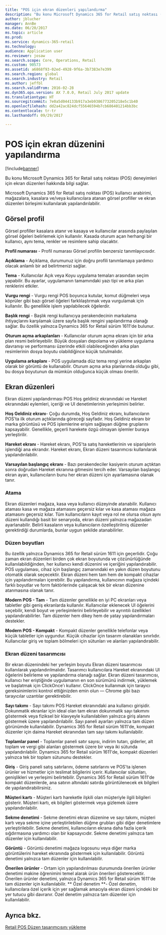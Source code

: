 ```yaml
---
title: "POS için ekran düzenleri yapılandırma"
description: "Bu konu Microsoft Dynamics 365 for Retail satış noktası (POS) deneyimleri için ekran düzenleri hakkında bilgi sağlar."
author: jblucher
manager: AnnBe
ms.date: 06/20/2017
ms.topic: article
ms.prod: 
ms.service: dynamics-365-retail
ms.technology: 
audience: Application user
ms.reviewer: josaw
ms.search.scope: Core, Operations, Retail
ms.custom: 90573
ms.assetid: a6868f93-02ed-4928-9f6a-3b7383e7e399
ms.search.region: global
ms.search.industry: Retail
ms.author: jeffbl
ms.search.validFrom: 2016-02-28
ms.dyn365.ops.version: AX 7.0.0, Retail July 2017 update
ms.translationtype: HT
ms.sourcegitcommit: 7e0a5d044133b917a3eb9386773205218e5c1b40
ms.openlocfilehash: dd2a42ac824dcf55646594b7cb686401214bb3bc
ms.contentlocale: tr-tr
ms.lasthandoff: 09/29/2017

---
```


# <a name="configure-screen-layouts-for-pos"></a>POS için ekran düzenini yapılandırma

[!include[banner](includes/banner.md)]


Bu konu Microsoft Dynamics 365 for Retail satış noktası (POS) deneyimleri için ekran düzenleri hakkında bilgi sağlar.

Microsoft Dynamics 365 for Retail satış noktası (POS) kullanıcı arabirimi, mağazalara, kasalara ve/veya kullanıcılara atanan görsel profiller ve ekran düzenleri birleşimi kullanılarak yapılandırılabilir.

## <a name="visual-profile"></a>Görsel profil
Görsel profiller kasalara atanır ve kasaya ve kullanıcılar arasında paylaşılan görsel öğeleri belirlemek için kullanılır. Kasada oturum açan herhangi bir kullanıcı, aynı tema, renkler ve resimlere sahip olacaktır. 

**Profil numarası** - Profil numarası Görsel profilin benzersiz tanımlayıcısıdır. 

**Açıklama** - Açıklama, durumunuz için doğru profili tanımlamaya yardımcı olacak anlamlı bir ad belirtmenizi sağlar.

**Tema** - Kullanıcılar Açık veya Koyu uygulama temaları arasından seçim yapabilir. Bu ayarlar, uygulamanın tamamındaki yazı tipi ve arka plan renklerini etkiler.

**Vurgu rengi** - Vurgu rengi POS boyunca kutular, komut düğmeleri veya köprüler gibi bazı görsel öğeleri farklılaştırmak veya vurgulamak için kullanılır. Bu genellikle işlem yapılabilecek öğelerdir.

**Başlık rengi** - Başlık rengi kullanıcıya perakendecinin markalama ihtiyaçlarını karşılamak üzere sayfa başlık rengini yapılandırma olanağı sağlar. Bu özellik yalnızca Dynamics 365 for Retail sürüm 1611'de bulunur.

**Oturum açma arkaplanları** - Kullanıcılar oturum açma ekranı için bir arka plan resmi belirleyebilir. Büyük dosyaları depolama ve yükleme uygulama davranışı ve performansı üzerinde etkili olabileceğinden arka plan resimlerinin dosya boyutu olabildiğince küçük tutulmalıdır.

**Uygulama arkaplanı** - POS uygulamada düz tema rengi yerine arkaplan olarak bir görüntü de kullanabilir. Oturum açma arka planlarında olduğu gibi, bu dosya boyutunun da mümkün olduğunca küçük olması önerilir.

## <a name="screen-layouts"></a>Ekran düzenleri
Ekran düzeni yapılandırması POS Hoş geldiniz ekranındaki ve Hareket ekranındaki eylemleri, içeriği ve UI denetimlerinin yerleşimini belirler. 

**Hoş Geldiniz ekranı**- Çoğu durumda, Hoş Geldiniz ekranı, kullanıcıların POS'ta ilk oturum açtıklarında göreceği sayfadır. Hoş Geldiniz ekranı bir marka görüntüsü ve POS işlemlerine erişim sağlayan düğme gruplarını kapsayabilir. Genellikle, geçerli harekete özgü olmayan işlemler buraya yerleştirilir. 

**Hareket ekranı** - Hareket ekranı, POS'ta satış hareketlerinin ve siparişlerin işlendiği ana ekrandır. Hareket ekranı, Ekran düzeni tasarımcısı kullanılarak yapılandırılabilir. 

**Varsayılan başlangıç ekranı** - Bazı perakendeciler kasiyerin oturum açtıktan sonra doğrudan Hareket ekranına gitmesini tercih eder. Varsayılan başlangıç ekran ayarı, kullanıcıların bunu her ekran düzeni için ayarlamasına olanak tanır.

### <a name="assignment"></a>Atama

Ekran düzenleri mağaza, kasa veya kullanıcı düzeyinde atanabilir. Kullanıcı ataması kasa ve mağaza atamasını geçersiz kılar ve kasa ataması mağaza atamasını geçersiz kılar. Tüm kullanıcıların kayıt veya rol ne olursa olsun aynı düzeni kullandığı basit bir senaryoda, ekran düzeni yalnızca mağazadan ayarlanabilir. Belirli kasaların veya kullanıcıların özelleştirilmiş düzenler gerektirdiği durumlarda, bunlar uygun şekilde atanabilirler.

### <a name="layout-sizes"></a>Düzen boyutları

Bu özellik yalnızca Dynamics 365 for Retail sürüm 1611 için geçerlidir. Çoğu zaman ekran düzenleri birden çok ekran boyutunda ve çözünürlüğünde kullanılabildiğinden, her kullanıcı kendi düzenini ve içeriğini yapılandırabilir. POS uygulaması, cihaz için başlangıç zamanındaki en yakın düzen boyutunu otomatik olarak seçecektir. Ekran düzeni hem tam hem de kompakt cihazlar için yapılandırmaları içerebilir. Bu yapılandırma, kullanıcının mağaza içindeki farklı boyutlar ve form faktörlerinde çalışacak tek bir ekran düzenine atanmasına olanak tanır. 

**Modern POS - Tam** - Tam düzenler genellikle en iyi PC ekranları veya tabletler gibi geniş ekranlarda kullanılır. Kullanıcılar eklenecek UI öğelerini seçebilir, kendi boyut ve yerleşimlerini belirleyebilir ve ayrıntılı özellikleri yapılandırabilirler. Tam düzenler hem dikey hem de yatay yapılandırmaları destekler. 

**Modern POS - Kompakt** - Kompakt düzenler genellikle telefonlar veya küçük tabletler için uygundur. Küçük cihazlar için tasarım olanakları sınırlıdır. Kullanıcılar giriş ve toplam bölmeleri için sütunları ve alanları yapılandırabilir.

### <a name="screen-layout-designer"></a>Ekran düzeni tasarımcısı

Bir ekran düzenindeki her yerleşim boyutu Ekran düzeni tasarımcısı kullanılarak yapılandırılmalıdır. Tasarımcı kullanıcılara Hareket ekranındaki UI öğelerini belirleme ve yapılandırma olanağı sağlar. Ekran düzeni tasarımcısı, kullanıcı her eriştiğinde uygulamanın en son sürümünü indirmek, yüklemek ve başlatmak için ClickOnce'ı kullanır. ClickOnce kullanmak için tarayıcı gereksinimlerini kontrol ettiğinizden emin olun — Chrome gibi bazı tarayıcılar uzantılar gerektirebilir. 

**Sayı takımı** - Sayı takımı POS Hareket ekranındaki ana kullanıcı girişidir. Dokunmatik ekranlar için ideal olan tam ekran dokunmatik sayı takımını göstermek veya fiziksel bir klavyeyle kullanılabilen yalnızca giriş alanını göstermek üzere yapılandırılabilir. Sayı paneli ayarları yalnızca tam düzen görünümde kullanılabilir. Dynamics 365 for Retail sürüm 1611'de, kompakt düzenler için daima Hareket ekranından tam sayı takımı kullanılabilir.

**Toplamlar panel** - Toplamlar paneli satır sayısı, indirim tutarı, giderler, alt toplam ve vergi gibi alanları göstermek üzere bir veya iki sütunda yapılandırılabilir. Dynamics 365 for Retail sürüm 1611'de, kompakt düzenleri yalnızca tek bir toplam sütununu destekler. 

**Giriş** - Giriş paneli satış satırlarını, ödeme satırlarını ve POS'ta işlenen ürünler ve hizmetler için teslimat bilgilerini içerir. Kullanıcılar sütunları, genişlikleri ve yerleşimi belirtebilir. Dynamics 365 for Retail sürüm 1611'de kompakt düzenlerde, ana satırın altındaki satırda görüntülenecek ek bilgileri de yapılandırabilirsiniz. 

**Müşteri kartı** - Müşteri kartı hareketle ilşkili olan müşteriyle ilgili bilgileri gösterir. Müşteri kartı, ek bilgileri göstermek veya gizlemek üzere yapılandırılabilir. 

**Sekme denetimi** - Sekme denetimi ekran düzenine ve sayı takımı, müşteri kartı veya sekme içine yerleştirilebilen düğme grubları gibi diğer denetimlere yerleştirilebilir. Sekme denetimi, kullanıcıların ekrana daha fazla içerik sığdırmasına yardımcı olan bir kapsayıcıdır. Sekme denetimi yalnızca tam düzenler için kullanılabilir. 

**Görüntü** - Görüntü denetimi mağaza logosunu veya diğer marka görüntülerini hareket ekranında göstermek için kullanılabilir. Görüntü denetimi yalnızca tam düzenler için kullanılabilir. 

**Önerilen ürünler** - Ortam için yapılandırılması durumunda önerilen ürünler denetimi makine öğrenimini temel alarak ürün önerileri gösterecektir. Önerilen ürünler denetimi, yalnızca Dynamics 365 for Retail sürüm 1611'de tam düzenler için kullanılabilir. ** Özel denetim **- Özel denetim, kullanıcılara özel içerik için yer sağlamak amacıyla ekran düzeni içindeki bir yer tutucu gibi davranır. Özel denetim yalnızca tam düzenler için kullanılabilir.

<a name="see-also"></a>Ayrıca bkz.
--------

[Retail POS Düzen tasarımcısını yükleme](install-pos-layout-designer.md)




